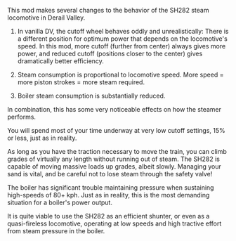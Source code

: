 This mod makes several changes to the behavior of the SH282 steam locomotive in Derail Valley.

1. In vanilla DV, the cutoff wheel behaves oddly and unrealistically: There is a different position for optimum power that depends on the locomotive's speed. In this mod, more cutoff (further from center) always gives more power, and reduced cutoff (positions closer to the center) gives dramatically better efficiency.

2. Steam consumption is proportional to locomotive speed. More speed = more piston strokes = more steam required. 

3. Boiler steam consumption is substantially reduced.

In combination, this has some very noticeable effects on how the steamer performs.

You will spend most of your time underway at very low cutoff settings, 15% or less, just as in reality.

As long as you have the traction necessary to move the train, you can climb grades of virtually any length without running out of steam. The SH282 is capable of moving massive loads up grades, albeit slowly. Managing your sand is vital, and be careful not to lose steam through the safety valve!

The boiler has significant trouble maintaining pressure when sustaining high-speeds of 80+ kph. Just as in reality, this is the most demanding situation for a boiler's power output.

It is quite viable to use the SH282 as an efficient shunter, or even as a quasi-fireless locomotive, operating at low speeds and high tractive effort from steam pressure in the boiler.
